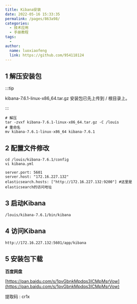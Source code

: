 ```yaml
---
title: Kibana安装
date: 2022-05-16 15:33:35
permalink: /pages/863a98/
categories:
  - 技术应用
  - 手册教程
tags:
  - 
author: 
  name: luoxiaofeng
  link: https://github.com/954118124
---
```




## 1 解压安装包

:::tip

kibana-7.6.1-linux-x86_64.tar.gz 安装包已先上传到 / 根目录上。

:::

````shell
# 解压
tar -zvxf kibana-7.6.1-linux-x86_64.tar.gz -C /louis
# 重命名
mv kibana-7.6.1-linux-x86_64 kibana-7.6.1
````

## 2 配置文件修改

````shell
cd /louis/kibana-7.6.1/config
vi kibana.yml
````

````shell
server.port: 5601
server.host: "172.16.227.132"
elasticsearch.hosts: ["http://172.16.227.132:9200"] #这里是elasticsearch的访问地址
````

## 3 启动Kibana

````shell
/louis/kibana-7.6.1/bin/kibana
````

## 4 访问Kibana

````text
http://172.16.227.132:5601/app/kibana
````

## 5 安装包下载

**百度网盘**

[https://pan.baidu.com/s/1pvGbnkMpdqs3ICMpMsrVow](https://pan.baidu.com/s/1pvGbnkMpdqs3ICMpMsrVow)

提取码 : cr1x